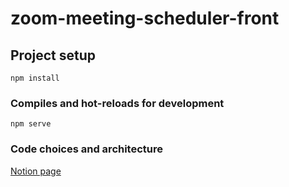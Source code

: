 # zoom-meeting-scheduler-front

## Project setup
```
npm install
```

### Compiles and hot-reloads for development
```
npm serve
```

### Code choices and architecture
[Notion page](https://thomassohet.notion.site/Technical-Challenge-674a66b9a25845938dcac1a4df4a3df3)
